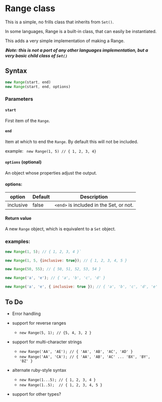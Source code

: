 # Range class

This is a simple, no frills class that inherits from `Set()`.

In some languages, Range is a built-in class, that can easily be instantiated.

This adds a very simple implementation of making a Range.

***❕Note: this is not a port of any other languages implementation, but a very basic child class of `Set()`***

## Syntax

```js
new Range(start, end)
new Range(start, end, options)
```

### Parameters

#### `start`

First item of the `Range`.

#### `end`

Item at which to end the `Range`. By default this will not be included.

example: &ensp;`new Range(1, 5) // { 1, 2, 3, 4}`

#### `options` (optional)

  An object whose properties adjust the output.

#### options:

| option | Default | Description |
|--------|---------|-------------|
| inclusive | false | `<end>` is included in the Set, or not. |

#### Return value

A new `Range` object, which is equivalent to a `Set` object.

### examples:

```js
new Range(1, 5); // { 1, 2, 3, 4 }`

new Range(1, 5, {inclusive: true}); // { 1, 2, 3, 4, 5 }

new Range(50, 55); // { 50, 51, 52, 53, 54 }

new Range('a', 'e'); // { 'a', 'b', 'c', 'd' }

new Range('a', 'e', { inclusive: true }); // { 'a', 'b', 'c', 'd', 'e' }

```

## To Do

- Error handling
- support for reverse ranges
  - `new Range(5, 1); // {5, 4, 3, 2 }`
- support for multi-character strings

  - `new Range('AA', 'AE'); // { 'AA', 'AB', 'AC', 'AD' }`
  - `new Range('AA', 'CA'); // { 'AA', 'AB', 'AC' ... 'BX', 'BY', 'BZ' }`
- alternate ruby-style syntax
  - `new Range(1...5); // { 1, 2, 3, 4 }`
  - `new Range(1..5);  // { 1, 2, 3, 4, 5 }`
- support for other types?
